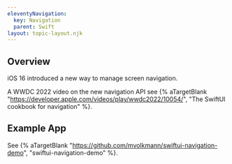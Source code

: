 ```yaml
---
eleventyNavigation:
  key: Navigation
  parent: Swift
layout: topic-layout.njk
---
```


## Overview

iOS 16 introduced a new way to manage screen navigation.

A WWDC 2022 video on the new navigation API see {% aTargetBlank
"https://developer.apple.com/videos/play/wwdc2022/10054/",
"The SwiftUI cookbook for navigation" %}.

## Example App

See {% aTargetBlank "https://github.com/mvolkmann/swiftui-navigation-demo",
"swiftui-navigation-demo" %}.
